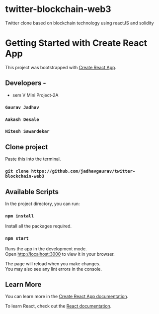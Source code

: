 # twitter-blockchain-web3
Twitter clone based on blockchain technology using reactJS and solidity

# Getting Started with Create React App

This project was bootstrapped with [Create React App](https://github.com/facebook/create-react-app).

## Developers -

- sem V Mini Project-2A

### `Gaurav Jadhav`

### `Aakash Desale`

### `Nitesh Sawardekar`

## Clone project

Paste this into the terminal.

### `git clone https://github.com/jadhavgaurav/twitter-blockchain-web3`

## Available Scripts

In the project directory, you can run:

### `npm install`

Install all the packages required.

### `npm start`

Runs the app in the development mode.\
Open [http://localhost:3000](http://localhost:3000) to view it in your browser.

The page will reload when you make changes.\
You may also see any lint errors in the console.

## Learn More

You can learn more in the [Create React App documentation](https://facebook.github.io/create-react-app/docs/getting-started).

To learn React, check out the [React documentation](https://reactjs.org/).
